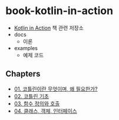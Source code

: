 # book-kotlin-in-action

* [Kotlin in Action](https://www.kyobobook.co.kr/product/detailViewKor.laf?mallGb=KOR&ejkGb=KOR&barcode=9791161750712) 책 관련 저장소
* docs
    * 이론
* examples
    * 예제 코드

## Chapters

* [01. 코틀린이란 무엇이며, 왜 필요한가?](/docs/chapter-001.md)
* [02. 코틀린 기초](/docs/chapter-002.md)
* [03. 함수 정의와 호출](/docs/chapter-003.md)
* [04. 클래스, 객체, 인터페이스](/docs/chapter-004.md)

